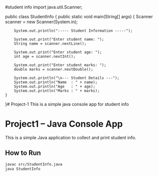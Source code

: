#student info
import java.util.Scanner;

public class StudentInfo {
    public static void main(String[] args) {
        Scanner scanner = new Scanner(System.in);

        System.out.println("----- Student Information -----");

        System.out.print("Enter student name: ");
        String name = scanner.nextLine();

        System.out.print("Enter student age: ");
        int age = scanner.nextInt();

        System.out.print("Enter student marks: ");
        double marks = scanner.nextDouble();

        System.out.println("\n--- Student Details ---");
        System.out.println("Name  : " + name);
        System.out.println("Age   : " + age);
        System.out.println("Marks : " + marks);
    }
}# Project-1
This is a simple java console app for student info
# Project1 – Java Console App

This is a simple Java application to collect and print student info.

## How to Run

```bash
javac src/StudentInfo.java
java StudentInfo
